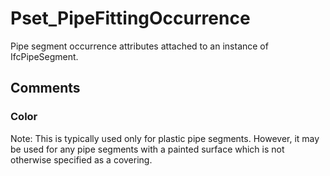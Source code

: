 # Pset_PipeFittingOccurrence

Pipe segment occurrence attributes attached to an instance of IfcPipeSegment.


## Comments

### Color

Note: This is typically used only for plastic pipe segments. However, it may be used for any pipe segments with a painted surface which is not otherwise specified as a covering.

